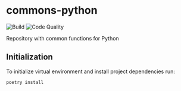 # commons-python

![Build](https://github.com/amorim-cleison/commons-python/workflows/Build/badge.svg)
![Code Quality](https://github.com/amorim-cleison/commons-python/workflows/Code%20Quality/badge.svg)

Repository with common functions for Python


## Initialization
To initialize virtual environment and install project dependencies run:

```
poetry install
```
